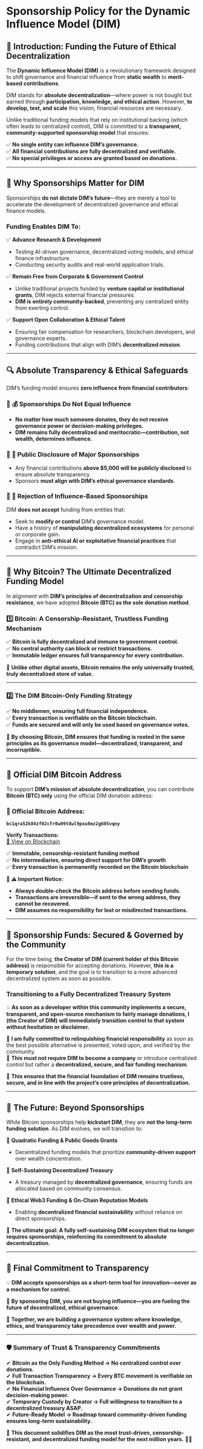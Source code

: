 # **Sponsorship Policy for the Dynamic Influence Model (DIM)**  

## 📜 **Introduction: Funding the Future of Ethical Decentralization**  
The **Dynamic Influence Model (DIM)** is a revolutionary framework designed to shift governance and financial influence from **static wealth** to **merit-based contributions**.  

DIM stands for **absolute decentralization**—where power is not bought but earned through **participation, knowledge, and ethical action**. However, **to develop, test, and scale** this vision, financial resources are necessary.  

Unlike traditional funding models that rely on institutional backing (which often leads to centralized control), DIM is committed to a **transparent, community-supported sponsorship model** that ensures:  

✅ **No single entity can influence DIM’s governance.**  
✅ **All financial contributions are fully decentralized and verifiable.**  
✅ **No special privileges or access are granted based on donations.**  

---

## 🚀 **Why Sponsorships Matter for DIM**  
Sponsorships **do not dictate DIM’s future**—they are merely a tool to accelerate the development of decentralized governance and ethical finance models.  

### **Funding Enables DIM To:**  
✅ **Advance Research & Development**  
   - Testing AI-driven governance, decentralized voting models, and ethical finance infrastructure.  
   - Conducting security audits and real-world application trials.  

✅ **Remain Free from Corporate & Government Control**  
   - Unlike traditional projects funded by **venture capital or institutional grants**, DIM rejects external financial pressures.  
   - **DIM is entirely community-backed**, preventing any centralized entity from exerting control.  

✅ **Support Open Collaboration & Ethical Talent**  
   - Ensuring fair compensation for researchers, blockchain developers, and governance experts.  
   - Funding contributions that align with DIM’s **decentralized mission**.  

---

## 🔍 **Absolute Transparency & Ethical Safeguards**  
DIM’s funding model ensures **zero influence from financial contributors**:  

### 🔹 **💰 Sponsorships Do Not Equal Influence**  
- **No matter how much someone donates, they do not receive governance power or decision-making privileges.**  
- **DIM remains fully decentralized and meritocratic—contribution, not wealth, determines influence.**  

### 🔹 **📢 Public Disclosure of Major Sponsorships**  
- Any financial contributions **above $5,000 will be publicly disclosed** to ensure absolute transparency.  
- Sponsors **must align with DIM’s ethical governance standards**.  

### 🔹 **🚫 Rejection of Influence-Based Sponsorships**  
DIM **does not accept** funding from entities that:  
- Seek to **modify or control** DIM’s governance model.  
- Have a history of **manipulating decentralized ecosystems** for personal or corporate gain.  
- Engage in **anti-ethical AI or exploitative financial practices** that contradict DIM’s mission.  

---

## **🔹 Why Bitcoin? The Ultimate Decentralized Funding Model**  
In alignment with **DIM’s principles of decentralization and censorship resistance**, we have adopted **Bitcoin (BTC) as the sole donation method**.  

### **1️⃣ Bitcoin: A Censorship-Resistant, Trustless Funding Mechanism**  
✅ **Bitcoin is fully decentralized and immune to government control.**  
✅ **No central authority can block or restrict transactions.**  
✅ **Immutable ledger ensures full transparency for every contribution.**  

📌 **Unlike other digital assets, Bitcoin remains the only universally trusted, truly decentralized store of value.**  

---

### **2️⃣ The DIM Bitcoin-Only Funding Strategy**  
✅ **No middlemen, ensuring full financial independence.**  
✅ **Every transaction is verifiable on the Bitcoin blockchain.**  
✅ **Funds are secured and will only be used based on governance votes.**  

📌 **By choosing Bitcoin, DIM ensures that funding is rooted in the same principles as its governance model—decentralized, transparent, and incorruptible.**  

---

## 📢 **Official DIM Bitcoin Address**  
To support **DIM’s mission of absolute decentralization**, you can contribute **Bitcoin (BTC) only** using the official DIM donation address:  

### **📌 Official Bitcoin Address:**  
**`bc1qra52k84zf02cfr0w09t8wl9pxu8mz2g605vqny`**

**Verify Transactions:**  
<a href="https://www.blockchain.com/btc/address/bc1qra52k84zf02cfr0w09t8wl9pxu8mz2g605vqny" target="_blank" rel="noopener noreferrer">🔗 View on Blockchain</a>  

✅ **Immutable, censorship-resistant funding method**  
✅ **No intermediaries, ensuring direct support for DIM’s growth**  
✅ **Every transaction is permanently recorded on the Bitcoin blockchain**  

📌 **⚠️ Important Notice:**  
- **Always double-check the Bitcoin address before sending funds.**  
- **Transactions are irreversible—if sent to the wrong address, they cannot be recovered.**  
- **DIM assumes no responsibility for lost or misdirected transactions.**  

---

## **🚀 Sponsorship Funds: Secured & Governed by the Community**  
For the time being, **the Creator of DIM (current holder of this Bitcoin address)** is responsible for accepting donations. However, **this is a temporary solution**, and the goal is to transition to a more advanced decentralized system as soon as possible.  

### **Transitioning to a Fully Decentralized Treasury System**  
💡 **As soon as a developer within this community implements a secure, transparent, and open-source mechanism to fairly manage donations, I (the Creator of DIM) will immediately transition control to that system without hesitation or disclaimer.**  

🔹 **I am fully committed to relinquishing financial responsibility** as soon as the best possible alternative is presented, voted upon, and verified by the community.  
🔹 **This must not require DIM to become a company** or introduce centralized control but rather a **decentralized, secure, and fair funding mechanism**.  

📌 **This ensures that the financial foundation of DIM remains trustless, secure, and in line with the project’s core principles of decentralization.**  

---

## 🌟 **The Future: Beyond Sponsorships**  
While Bitcoin sponsorships help **kickstart DIM**, they are **not the long-term funding solution**. As DIM evolves, we will transition to:  

🔹 **Quadratic Funding & Public Goods Grants**  
   - Decentralized funding models that prioritize **community-driven support** over wealth concentration.  

🔹 **Self-Sustaining Decentralized Treasury**  
   - A treasury managed by **decentralized governance**, ensuring funds are allocated based on community consensus.  

🔹 **Ethical Web3 Funding & On-Chain Reputation Models**  
   - Enabling **decentralized financial sustainability** without reliance on direct sponsorships.  

📌 **The ultimate goal: A fully self-sustaining DIM ecosystem that no longer requires sponsorships, reinforcing its commitment to absolute decentralization.**  

---

## 📌 **Final Commitment to Transparency**  
💡 **DIM accepts sponsorships as a short-term tool for innovation—never as a mechanism for control.**  

📢 **By sponsoring DIM, you are not buying influence—you are fueling the future of decentralized, ethical governance.**  

🚀 **Together, we are building a governance system where knowledge, ethics, and transparency take precedence over wealth and power.**  

---

### **🛡️ Summary of Trust & Transparency Commitments**  
✔ **Bitcoin as the Only Funding Method → No centralized control over donations.**  
✔ **Full Transaction Transparency → Every BTC movement is verifiable on the blockchain.**  
✔ **No Financial Influence Over Governance → Donations do not grant decision-making power.**  
✔ **Temporary Custody by Creator → Full willingness to transition to a decentralized treasury ASAP.**  
✔ **Future-Ready Model → Roadmap toward community-driven funding ensures long-term sustainability.**  

📌 **This document solidifies DIM as the most trust-driven, censorship-resistant, and decentralized funding model for the next million years.** 🚀🔥
